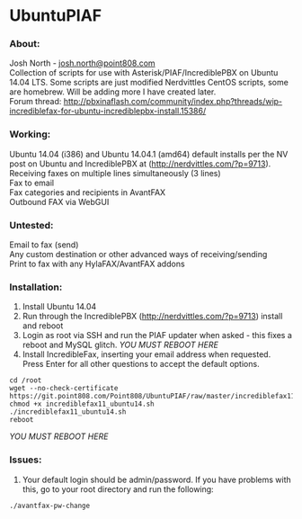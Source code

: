# UbuntuPIAF #
### About: ###
Josh North - josh.north@point808.com  
Collection of scripts for use with Asterisk/PIAF/IncrediblePBX on Ubuntu 14.04 LTS.  Some scripts are just modified Nerdvittles CentOS scripts, some are homebrew.  Will be adding more I have created later.  
Forum thread: http://pbxinaflash.com/community/index.php?threads/wip-incrediblefax-for-ubuntu-incrediblepbx-install.15386/  

### Working: ###
Ubuntu 14.04 (i386) and Ubuntu 14.04.1 (amd64) default installs per the NV post on Ubuntu and IncrediblePBX at (http://nerdvittles.com/?p=9713).  
Receiving faxes on multiple lines simultaneously (3 lines)  
Fax to email  
Fax categories and recipients in AvantFAX  
Outbound FAX via WebGUI  

### Untested: ###
Email to fax (send)  
Any custom destination or other advanced ways of receiving/sending  
Print to fax with any HylaFAX/AvantFAX addons  

### Installation: ###
1. Install Ubuntu 14.04  
2. Run through the IncrediblePBX (http://nerdvittles.com/?p=9713) install and reboot  
3. Login as root via SSH and run the PIAF updater when asked - this fixes a reboot and MySQL glitch. *YOU MUST REBOOT HERE*  
4. Install IncredibleFax, inserting your email address when requested. Press Enter for all other questions to accept the default options.  
```
cd /root  
wget --no-check-certificate https://git.point808.com/Point808/UbuntuPIAF/raw/master/incrediblefax11_ubuntu14.sh  
chmod +x incrediblefax11_ubuntu14.sh  
./incrediblefax11_ubuntu14.sh  
reboot  
```

*YOU MUST REBOOT HERE*

### Issues: ###
1. Your default login should be admin/password. If you have problems with this, go to your root directory and run the following:  
```
./avantfax-pw-change
```



